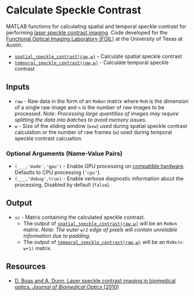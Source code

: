 # Calculate Speckle Contrast

MATLAB functions for calculating spatial and temporal speckle contrast for performing [laser speckle contrast imaging](https://foil.bme.utexas.edu/project/laser-speckle-contrast-imaging/). Code developed for the [Functional Optical Imaging Laboratory (FOIL)](https://foil.bme.utexas.edu/) at the University of Texas at Austin.

* [`spatial_speckle_contrast(raw,w)`](spatial_speckle_contrast.m) - Calculate spatial speckle contrast
* [`temporal_speckle_contrast(raw,w)`](temporal_speckle_contrast.m) - Calculate temporal speckle contrast

## Inputs

* `raw` - Raw data in the form of an `MxNxn` matrix where `MxN` is the dimension of a single raw image and `n` is the number of raw images to be processed. _Note: Processing large quantities of images may require splitting the data into batches to avoid memory issues._
* `w` - Size of the sliding window (`wxw`) used during spatial speckle contrast calculation or the number of raw frames (`w`) used during temporal speckle contrast calcuation.

### Optional Arguments (Name-Value Pairs)

* `(___,'mode','gpu')` - Enable GPU processing on [compatible hardware](https://www.mathworks.com/help/parallel-computing/gpu-support-by-release.html). Defaults to CPU processing (`'cpu'`).
* `(___,'debug',true)` - Enable verbose diagnostic information about the processing. Disabled by default (`false`).

## Output

* `sc` - Matrix containing the calculated speckle contrast.
  * The output of [`spatial_speckle_contrast(raw,w)`](spatial_speckle_contrast.m) will be an `MxNxn` matrix. _Note: The outer `w/2` edge of pixels will contain unreliable information due to padding._
  * The output of [`temporal_speckle_contrast(raw,w)`](temporal_speckle_contrast.m) will be an `MxNx(n-w+1)` matrix.

## Resources

* [D. Boas and A. Dunn, Laser speckle contrast imaging in biomedical optics. _Journal of Biomedical Optics_ (2010)](https://doi.org/10.1117/1.3285504)